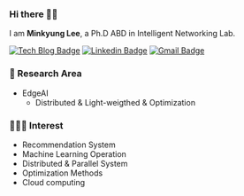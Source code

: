 ﻿### Hi there 🙋‍♀️

I am **Minkyung Lee**, a Ph.D ABD in Intelligent Networking Lab.

[![Tech Blog Badge](http://img.shields.io/badge/-Tech%20blog-black?style=flat-square&logo=github&link=https://zzsza.github.io/)](https://blossominkyung.com/)
[![Linkedin Badge](https://img.shields.io/badge/-LinkedIn-blue?style=flat-square&logo=Linkedin&logoColor=white&link=https://www.linkedin.com/in/seong-yun-byeon-8183a8113/)](https://www.linkedin.com/in/blossominkyung/)
[![Gmail Badge](https://img.shields.io/badge/-Gmail-d14836?style=flat-square&logo=Gmail&logoColor=white&link=mailto:snugyun01@gmail.com)](mailto:blossominkyung@gmail.com)

### 🎉 Research Area
* EdgeAI
    * Distributed & Light-weigthed & Optimization
### 👩🏻‍💻 Interest
* Recommendation System
* Machine Learning Operation
* Distributed & Parallel System
* Optimization Methods
* Cloud computing
